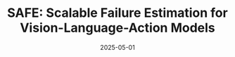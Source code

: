 ---
title: "SAFE: Scalable Failure Estimation for Vision-Language-Action Models"
collection: publications
permalink: /publication/2025-05-safe
excerpt: ''
date: 2025-05-01
venue: 'NeurIPS 2025'
paperurl: 'https://arxiv.org/abs/2506.09937'
imgurl: 'safe-teaser.gif'
show: true
authors:
  - name: Qiao Gu
    link: https://georgegu1997.github.io/
  - name: Yuanliang Ju
    link: https://scholar.google.com/citations?user=rG90YVAAAAAJ&hl=zh-CN
  - name: Shengxiang Sun
    link:
  - name: Igor Gilitschenski
    link: https://www.gilitschenski.org/igor/
  - name: Haruki Nishimura
    link: https://harukins.github.io/
  - name: Masha Itkina
    link: https://mashaitkina.weebly.com/
  - name: Florian Shkurti
    link: https://www.cs.toronto.edu/~florian/
links:
  - name: paper
    link: https://arxiv.org/abs/2506.09937
  - name: project page
    link: https://vla-safe.github.io/
---